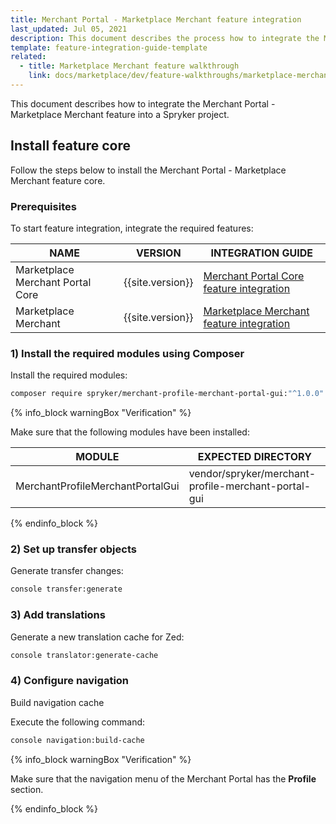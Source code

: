 ```yaml
---
title: Merchant Portal - Marketplace Merchant feature integration
last_updated: Jul 05, 2021
description: This document describes the process how to integrate the Marketplace Merchant into the Spryker  Merchant Portal.
template: feature-integration-guide-template
related:
  - title: Marketplace Merchant feature walkthrough
    link: docs/marketplace/dev/feature-walkthroughs/marketplace-merchant-feature-walkthrough.html
---
```


This document describes how to integrate the Merchant Portal - Marketplace Merchant feature into a Spryker project.

## Install feature core

Follow the steps below to install the Merchant Portal - Marketplace Merchant feature core.

### Prerequisites

To start feature integration, integrate the required features:

| NAME | VERSION | INTEGRATION GUIDE  |
| -------------------- | ------- | ------------------ |
| Marketplace Merchant Portal Core | {{site.version}}  | [Merchant Portal Core feature integration](/docs/marketplace/dev/feature-integration-guides/marketplace-merchant-portal-core-feature-integration.html) |
| Marketplace Merchant | {{site.version}} | [Marketplace Merchant feature integration](/docs/marketplace/dev/feature-integration-guides/marketplace-merchant-feature-integration.html) |

### 1) Install the required modules using Composer

Install the required modules:

```bash
composer require spryker/merchant-profile-merchant-portal-gui:"^1.0.0" --update-with-dependencies
```

{% info_block warningBox "Verification" %}

Make sure that the following modules have been installed:

| MODULE   | EXPECTED DIRECTORY |
| -------------- | --------------- |
| MerchantProfileMerchantPortalGui | vendor/spryker/merchant-profile-merchant-portal-gui |

{% endinfo_block %}

### 2) Set up transfer objects

Generate transfer changes:

```bash
console transfer:generate
```

### 3) Add translations

Generate a new translation cache for Zed:

```bash
console translator:generate-cache
```
### 4) Configure navigation

Build navigation cache

Execute the following command:
```bash
console navigation:build-cache
```

{% info_block warningBox "Verification" %}

Make sure that the navigation menu of the Merchant Portal has the **Profile** section.

{% endinfo_block %}
